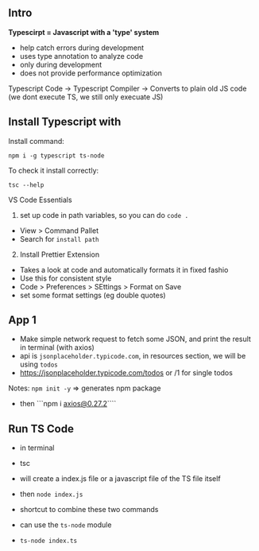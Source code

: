 ## Intro

**Typescirpt = Javascript with a 'type' system**

- help catch errors during development
- uses type annotation to analyze code
- only during development
- does not provide performance optimization

Typescript Code -> Typescript Compiler -> Converts to plain old JS code
(we dont execute TS, we still only execuate JS)

## Install Typescript with

Install command:

```
npm i -g typescript ts-node
```

To check it install correctly:

```
tsc --help
```

VS Code Essentials

1. set up code in path variables, so you can do `code .`

- View > Command Pallet
- Search for `install path`

2. Install Prettier Extension

- Takes a look at code and automatically formats it in fixed fashio
- Use this for consistent style
- Code > Preferences > SEttings > Format on Save
- set some format settings (eg double quotes)

## App 1

- Make simple network request to fetch some JSON, and print the result in terminal (with axios)
- api is `jsonplaceholder.typicode.com`, in resources section, we will be using `todos`
- https://jsonplaceholder.typicode.com/todos or /1 for single todos

Notes:
`npm init -y` => generates npm package

- then ```npm i axios@0.27.2````

## Run TS Code

- in terminal
- tsc <file or path to file>
- will create a index.js file or a javascript file of the TS file itself
- then `node index.js`

- shortcut to combine these two commands
- can use the `ts-node` module
- `ts-node index.ts`
